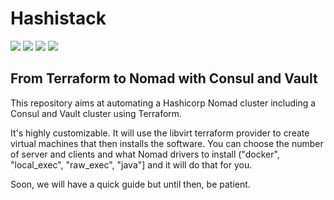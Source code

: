 # Hashistack
![](https://img.shields.io/badge/Implemented-Terraform-green) ![](https://img.shields.io/badge/Implemented-Nomad-green) ![](https://img.shields.io/badge/Implemented-Consul-green) ![](https://img.shields.io/badge/Implemented-Vault-green)

## From Terraform to Nomad with Consul and Vault
This repository aims at automating a Hashicorp Nomad cluster including a Consul and Vault cluster using Terraform. 

It's highly customizable. It will use the libvirt terraform provider to create virtual machines that then installs the software. You can choose the number of server and clients and what Nomad drivers to install ("docker", "local_exec", "raw_exec", "java"] and it will do that for you.

Soon, we will have a quick guide but until then, be patient. 
